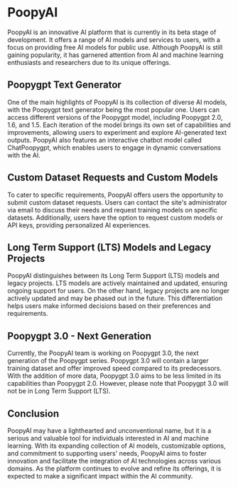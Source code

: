 # PoopyAI

PoopyAI is an innovative AI platform that is currently in its beta stage of development. It offers a range of AI models and services to users, with a focus on providing free AI models for public use. Although PoopyAI is still gaining popularity, it has garnered attention from AI and machine learning enthusiasts and researchers due to its unique offerings.

## Poopygpt Text Generator

One of the main highlights of PoopyAI is its collection of diverse AI models, with the Poopygpt text generator being the most popular one. Users can access different versions of the Poopygpt model, including Poopygpt 2.0, 1.6, and 1.5. Each iteration of the model brings its own set of capabilities and improvements, allowing users to experiment and explore AI-generated text outputs. PoopyAI also features an interactive chatbot model called ChatPoopygpt, which enables users to engage in dynamic conversations with the AI.

## Custom Dataset Requests and Custom Models

To cater to specific requirements, PoopyAI offers users the opportunity to submit custom dataset requests. Users can contact the site's administrator via email to discuss their needs and request training models on specific datasets. Additionally, users have the option to request custom models or API keys, providing personalized AI experiences.

## Long Term Support (LTS) Models and Legacy Projects

PoopyAI distinguishes between its Long Term Support (LTS) models and legacy projects. LTS models are actively maintained and updated, ensuring ongoing support for users. On the other hand, legacy projects are no longer actively updated and may be phased out in the future. This differentiation helps users make informed decisions based on their preferences and requirements.

## Poopygpt 3.0 - Next Generation

Currently, the PoopyAI team is working on Poopygpt 3.0, the next generation of the Poopygpt series. Poopygpt 3.0 will contain a larger training dataset and offer improved speed compared to its predecessors. With the addition of more data, Poopygpt 3.0 aims to be less limited in its capabilities than Poopygpt 2.0. However, please note that Poopygpt 3.0 will not be in Long Term Support (LTS).

## Conclusion

PoopyAI may have a lighthearted and unconventional name, but it is a serious and valuable tool for individuals interested in AI and machine learning. With its expanding collection of AI models, customizable options, and commitment to supporting users' needs, PoopyAI aims to foster innovation and facilitate the integration of AI technologies across various domains. As the platform continues to evolve and refine its offerings, it is expected to make a significant impact within the AI community.

